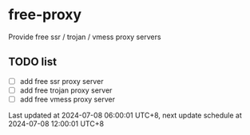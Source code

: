 
# free-proxy
Provide free ssr / trojan / vmess proxy servers


## TODO list
- [ ] add free ssr proxy server
- [ ] add free trojan proxy server
- [ ] add free vmess proxy server

Last updated at 2024-07-08 06:00:01 UTC+8, next update schedule at 2024-07-08 12:00:01 UTC+8

